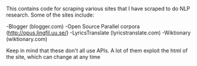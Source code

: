 This contains code for scraping various sites that I have scraped to do NLP research. Some of the sites include:

-Blogger (blogger.com)
-Open Source Parallel corpora (http://opus.lingfil.uu.se/)
-LyricsTranslate (lyricstranslate.com)
-Wiktionary (wiktionary.com)


Keep in mind that these don't all use APIs. A lot of them exploit the html of the site, which can change at any time 
